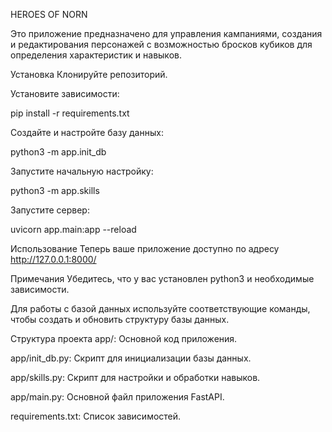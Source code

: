 HEROES OF NORN 

Это приложение предназначено для управления кампаниями, создания и редактирования персонажей с возможностью бросков кубиков для определения характеристик и навыков.

Установка
Клонируйте репозиторий.

Установите зависимости:

pip install -r requirements.txt

Создайте и настройте базу данных:

python3 -m app.init_db

Запустите начальную настройку:

python3 -m app.skills

Запустите сервер:

uvicorn app.main:app --reload

Использование
Теперь ваше приложение доступно по адресу http://127.0.0.1:8000/

Примечания
Убедитесь, что у вас установлен python3 и необходимые зависимости.

Для работы с базой данных используйте соответствующие команды, чтобы создать и обновить структуру базы данных.

Структура проекта
app/: Основной код приложения.

app/init_db.py: Скрипт для инициализации базы данных.

app/skills.py: Скрипт для настройки и обработки навыков.

app/main.py: Основной файл приложения FastAPI.

requirements.txt: Список зависимостей.


